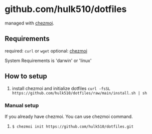 # github.com/hulk510/dotfiles

managed with [chezmoi](https://chezmoi.io/).

## Requirements

required: `curl` or `wget`
optional: [chezmoi](https://www.chezmoi.io)

System Requirements is 'darwin' or 'linux'

## How to setup

1. install chezmoi and initialize dotfiles
`curl -fsSL https://github.com/hulk510/dotfiles/raw/main/install.sh | sh`

### Manual setup

If you already have chezmoi. You can use chezmoi command.

1. `$ chezmoi init https://github.com/hulk510/dotfiles.git`
